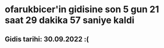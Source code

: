 # ofarukbicer'in gidisine son 5 gun 21 saat 29 dakika 57 saniye kaldi

## Gidis tarihi: 30.09.2022 :(